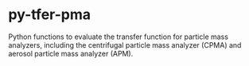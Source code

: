 # py-tfer-pma
 Python functions to evaluate the transfer function for particle mass analyzers, including the centrifugal particle mass analyzer (CPMA) and aerosol particle mass analyzer (APM).
